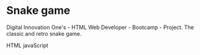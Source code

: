 # Snake game
 
Digital Innovation One's - HTML Web Developer - Bootcamp - Project.
The classic and retro snake game.

HTML
javaScript
